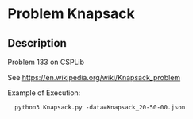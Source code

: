 # Problem Knapsack
## Description
Problem 133 on CSPLib

See https://en.wikipedia.org/wiki/Knapsack_problem

Example of Execution:
```
  python3 Knapsack.py -data=Knapsack_20-50-00.json
